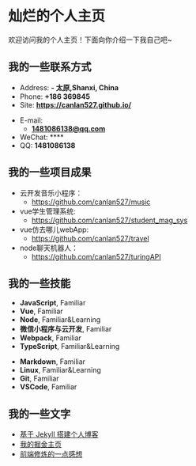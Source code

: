 # 灿烂的个人主页

欢迎访问我的个人主页！下面向你介绍一下我自己吧~

<!-- slide -->

## 我的一些联系方式

- Address: **- 太原,Shanxi, China**
- Phone: **+186 369845**
- Site: **<https://canlan527.github.io/>**

<!-- slide vertical=true -->

- E-mail:
  - **1481086138@qq.com**
- WeChat: ****
- QQ: **1481086138**

<!-- slide -->


## 我的一些项目成果

- 云开发音乐小程序：
  - https://github.com/canlan527/music
- vue学生管理系统:
  - https://github.com/canlan527/student_mag_sys
- vue仿去哪儿webApp:
  - https://github.com/canlan527/travel
- node聊天机器人：
  - https://github.com/canlan527/turingAPI
<!-- slide vertical=true -->
 

<!-- slide -->
## 我的一些技能

<!-- slide vertical=true -->

- **JavaScript**, Familiar
- **Vue**, Familiar
- **Node**, Familiar&Learning
- **微信小程序与云开发**, Familiar
- **Webpack**, Familiar
- **TypeScript**, Familiar&Learning

<!-- slide vertical=true -->

- **Markdown**, Familiar
- **Linux**, Familiar&Learning
- **Git**, Familiar
- **VSCode**, Familiar

<!-- slide -->

<!-- slide -->

## 我的一些文字

- [基于 Jekyll 搭建个人博客](https://canlan527.github.io/#/)
- [我的掘金主页](https://juejin.im/user/5bab57d1f265da0ac55e55c9)
- [前端修炼的一点感想](https://canlan527.github.io/#/)


